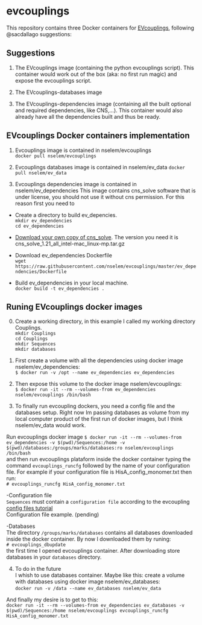 # evcouplings
This repository contains three Docker containers for [EVcouplings](https://github.com/debbiemarkslab/EVcouplings), following @sacdallago suggestions:  

## Suggestions  
1. The EVcouplings image (containing the python evcouplings script). This container would work out of the box (aka: no first run magic) and expose the evcouplings script.  

2.  The EVcouplings-databases image 

3. The EVcouplings-dependencies image (containing all the built optional and required dependencies, like CNS,...). This container would also already have all the dependencies built and thus be ready.  


## EVcouplings Docker containers implementation   

1. Evcouplings image is contained in nselem/evcouplings  
`docker pull nselem/evcouplings`  

2. Evcouplings databases image is contained in nselem/ev_data
`docker pull nselem/ev_data`  

3. Evcouplings dependencies image is contained in nselem/ev_dependencies
This image contains cns_solve software that is under license, you should not use it without cns permission. For this reason first you need to 
- Create a directory to build ev_depencies.  
 `mkdir ev_dependencies`  
 `cd ev_dependencies`  
 
- [Download your own copy of cns_solve](http://cns-online.org/cns_request/). The version you need it is cns_solve_1.21_all_intel-mac_linux-mp.tar.gz  

-  Download ev_dependencies Dockerfile  
 `wget  https://raw.githubusercontent.com/nselem/evcouplings/master/ev_dependencies/Dockerfile`     
 
- Build ev_dependencies in your local machine.   
`docker build -t ev_dependencies .`  


## Runing EVcouplings docker images  
0. Create a working directory, in this example I called my working directory Couplings.  
`mkdir Couplings`   
`cd Couplings`  
`mkdir Sequences`  
`mkdir databases`

1. First create a volume with all the dependencies using docker image nselem/ev_dependencies:    
`$ docker run -v /opt --name ev_dependencies ev_dependencies  `   

2. Then expose this volume to the docker image nselem/evcouplings:    
`$ docker run -it --rm --volumes-from ev_dependencies nselem/evcouplings /bin/bash  `   

3. To finally run evcoupling dockers, you need a config file and the databases setup. Right now Im passing databases as volume from my local computer product of the first run of docker images, but I think nselem/ev_data would work.  

Run evcouplings docker image
`$ docker run -it --rm --volumes-from ev_dependencies -v $(pwd)/Sequences:/home -v $(pwd)/databases:/groups/marks/databases:ro nselem/evcouplings /bin/bash  `   
and then run evcouplings plataform inside the docker container typing the command `evcouplings_runcfg`  followed by the name of your configuration file. For example if your configuration file is HisA_config_monomer.txt then run:  
`# evcouplings_runcfg HisA_config_monomer.txt`  

-Configuration file  
`Sequences`  must contain a `configuration file` according to the evcoupling [config files tutorial](https://github.com/debbiemarkslab/EVcouplings/blob/develop/notebooks/running_jobs.ipynb)    
Configuration file example.  (pending)  

-Databases  
The directory `/groups/marks/databases` contains all databases downloaded inside the docker container. By now I downloaded them by runing:   
`# evcouplings_dbupdate `  
the first time I opened evcouplings container. After downloading store databases in your `databases` directory.   

4. To do in the future  
I whish to use databases container. Maybe like this: create a volume with databases using docker image nselem/ev_databases:    
`docker run -v /data --name ev_databases nselem/ev_data  `  


And finally my desire is to get to this:  
`docker run -it --rm --volumes-from ev_dependencies ev_databases -v $(pwd)/Sequences:/home nselem/evcouplings evcouplings_runcfg HisA_config_monomer.txt`  
